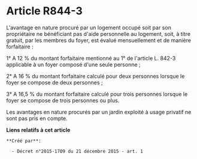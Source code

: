 # Article R844-3

L'avantage en nature procuré par un logement occupé soit par son propriétaire ne bénéficiant pas d'aide personnelle au
logement, soit, à titre gratuit, par les membres du foyer, est évalué mensuellement et de manière forfaitaire : 

1° A 12 % du montant forfaitaire mentionné au 1° de l'article L. 842-3 applicable à un foyer composé d'une seule personne ; 

2° A 16 % du montant forfaitaire calculé pour deux personnes lorsque le foyer se compose de deux personnes ; 

3° A 16,5 % du montant forfaitaire calculé pour trois personnes lorsque le foyer se compose de trois personnes ou plus. 

Les avantages en nature procurés par un jardin exploité à usage privatif ne sont pas pris en compte.

**Liens relatifs à cet article**

	**Créé par**:

	  - Décret n°2015-1709 du 21 décembre 2015 - art. 1
